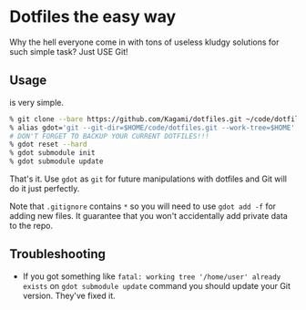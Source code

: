 # Dotfiles the easy way

Why the hell everyone come in with tons of useless kludgy solutions for such simple task? Just USE Git!

## Usage

is very simple.

```sh
% git clone --bare https://github.com/Kagami/dotfiles.git ~/code/dotfiles.git
% alias gdot='git --git-dir=$HOME/code/dotfiles.git --work-tree=$HOME'
# DON'T FORGET TO BACKUP YOUR CURRENT DOTFILES!!!
% gdot reset --hard
% gdot submodule init
% gdot submodule update
```

That's it. Use `gdot` as `git` for future manipulations with dotfiles and Git will do it just perfectly.

Note that `.gitignore` contains `*` so you will need to use `gdot add -f` for adding new files. It guarantee that you won't accidentally add private data to the repo.

## Troubleshooting

* If you got something like `fatal: working tree '/home/user' already exists` on `gdot submodule update` command you should update your Git version. They've fixed it.
